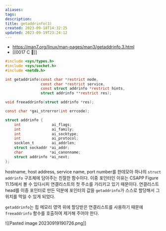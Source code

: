 ```yaml
---
aliases: 
tags: 
description:
title: getaddrinfo(3)
created: 2023-09-18T14:32:25
updated: 2023-09-19T23:24:12
---
```

- <https://man7.org/linux/man-pages/man3/getaddrinfo.3.html>
- [[0017 C 🍎]]

```c
#include <sys/types.h>
#include <sys/socket.h>
#include <netdb.h>

int getaddrinfo(const char *restrict node,
			    const char *restrict service,
			    const struct addrinfo *restrict hints,
			    struct addrinfo **restrict res);

void freeaddrinfo(struct addrinfo *res);

const char *gai_strerror(int errcode);
```

```c
struct addrinfo {
	int              ai_flags;
	int              ai_family;
	int              ai_socktype;
	int              ai_protocol;
	socklen_t        ai_addrlen;
	struct sockaddr *ai_addr;
	char            *ai_canonname;
	struct addrinfo *ai_next;
};
```

hostname, host address, service name, port number를 한데모아 하나의 `struct addrinfo` 구조체에 담아주는 친절한 함수이다. 이중 포인터인 이유는 CSAPP Figure 11.15에서 볼 수 있다시피 연결리스트의 첫 주소를 가리키고 있기 때문이다. 연결리스트 head를 이중 포인터로 만든 덕분에 포인터의 값을 `getaddrinfo`가 스스로 할당해서 그 위치를 먹일 수 있게 되었다. 

`getaddrinfo`는 힙 메모리 영역 위에 할당받은 연결리스트를 사용하기 때문에 `freeaddrinfo` 함수를 호출하여 제거해 주어야 한다.

![[Pasted image 20230919190726.png]]
